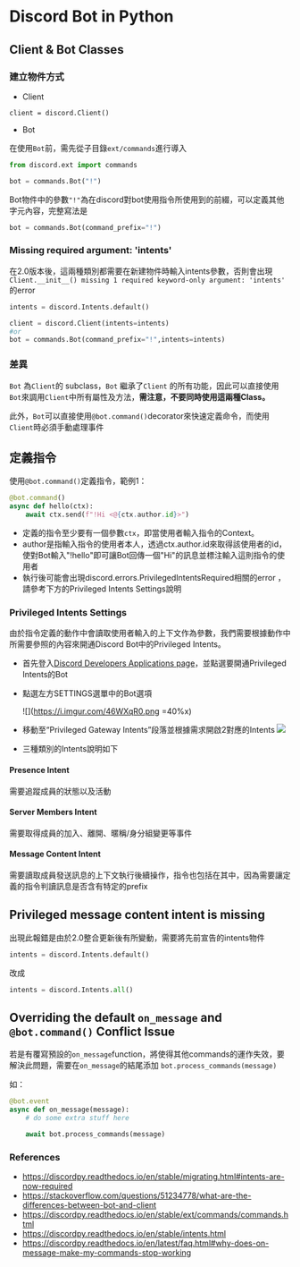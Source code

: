 # Discord Bot in Python

## Client & Bot Classes

### 建立物件方式

* Client

```
client = discord.Client()
```

* Bot 

在使用```Bot```前，需先從子目錄```ext/commands```進行導入
```python 
from discord.ext import commands

bot = commands.Bot("!")
```
Bot物件中的參數```"!"```為在discord對bot使用指令所使用到的前綴，可以定義其他字元內容，完整寫法是
```python 
bot = commands.Bot(command_prefix="!")
```
### Missing required argument: 'intents'
在2.0版本後，這兩種類別都需要在新建物件時輸入intents參數，否則會出現
```Client.__init__() missing 1 required keyword-only argument: 'intents'``` 的error

```python
intents = discord.Intents.default()

client = discord.Client(intents=intents)
#or
bot = commands.Bot(command_prefix="!",intents=intents)
```

### 差異

```Bot``` 為```Client```的 subclass，```Bot``` 繼承了```Client``` 的所有功能，因此可以直接使用```Bot```來調用```Client```中所有屬性及方法，**需注意，不要同時使用這兩種Class。**

此外，```Bot```可以直接使用```@bot.command()```decorator來快速定義命令，而使用```Client```時必須手動處理事件


## 定義指令
使用```@bot.command()```定義指令，範例1：
```python
@bot.command()
async def hello(ctx):
    await ctx.send(f"!Hi <@{ctx.author.id}>")
```
* 定義的指令至少要有一個參數```ctx```，即當使用者輸入指令的Context。
* author是指輸入指令的使用者本人，透過ctx.author.id來取得該使用者的id，使對Bot輸入"!hello"即可讓Bot回傳一個"Hi"的訊息並標注輸入這則指令的使用者
* 執行後可能會出現discord.errors.PrivilegedIntentsRequired相關的error
，請參考下方的Privileged Intents Settings說明

### Privileged Intents Settings
由於指令定義的動作中會讀取使用者輸入的上下文作為參數，我們需要根據動作中所需要參照的內容來開通Discord Bot中的Privileged Intents。
* 首先登入[Discord Developers Applications page](https://discord.com/developers/applications)，並點選要開通Privileged Intents的Bot 
* 點選左方SETTINGS選單中的Bot選項

    ![](https://i.imgur.com/46WXqR0.png =40%x)
* 移動至“Privileged Gateway Intents”段落並根據需求開啟2對應的Intents
![](https://i.imgur.com/yTiPk1f.png)

* 三種類別的Intents說明如下
#### Presence Intent 
需要追蹤成員的狀態以及活動
#### Server Members Intent
需要取得成員的加入、離開、暱稱/身分組變更等事件
#### Message Content Intent
需要讀取成員發送訊息的上下文執行後續操作，指令也包括在其中，因為需要讓定義的指令判讀訊息是否含有特定的prefix

## Privileged message content intent is missing
出現此報錯是由於2.0整合更新後有所變動，需要將先前宣告的intents物件
```python 
intents = discord.Intents.default()
```
改成
```python 
intents = discord.Intents.all()
```

## Overriding the default ```on_message``` and ```@bot.command()``` Conflict  Issue

若是有覆寫預設的``` on_message ```function，將使得其他commands的運作失效，要解決此問題，需要在``` on_message ```的結尾添加 ```bot.process_commands(message)```

如：
```python
@bot.event
async def on_message(message):
    # do some extra stuff here

    await bot.process_commands(message)
```







### References


* https://discordpy.readthedocs.io/en/stable/migrating.html#intents-are-now-required
* https://stackoverflow.com/questions/51234778/what-are-the-differences-between-bot-and-client
* https://discordpy.readthedocs.io/en/stable/ext/commands/commands.html
* https://discordpy.readthedocs.io/en/stable/intents.html
* https://discordpy.readthedocs.io/en/latest/faq.html#why-does-on-message-make-my-commands-stop-working
